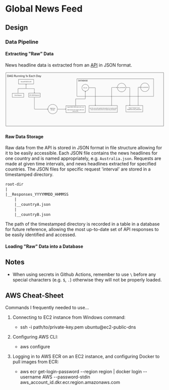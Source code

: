 # Global News Feed

## Design

### Data Pipeline

#### Extracting "Raw" Data

News headline data is extracted from an [API](https://newsapi.org/) in JSON format.

![Alt text](https://github.com/ayeo144/Global-News-Feed/blob/main/docs/images/ETL_Architecture.png?raw=true)

#### Raw Data Storage

Raw data from the API is stored in JSON format in file structure allowing for it to be easily accessible. 
Each JSON file contains the news headlines for one country and is named appropriately, e.g. `Australia.json`. 
Requests are made at given time intervals, and news headlines extracted for specified countries. The JSON files
for specific request 'interval' are stored in a timestamped directory.

```
root-dir
|
|__Responses_YYYYMMDD_HHMMSS
	|
	|__countryA.json
	|
	|__countryB.json
```

The path of the timestamped directory is recorded in a table in a database for future reference, allowing the most
up-to-date set of API responses to be easily identified and accessed.

#### Loading "Raw" Data into a Database

## Notes

* When using secrets in Github Actions, remember to use `\` before any special characters (e.g. `$`, `.`) otherwise
they will not be properly loaded.

## AWS Cheat-Sheet

Commands I frequently needed to use...

1. Connecting to EC2 instance from Windows command:
	* ssh -i path/to/private-key.pem ubuntu@ec2-public-dns

2. Configuring AWS CLI:
	* aws configure

3. Logging in to AWS ECR on an EC2 instance, and configuring Docker to pull images from ECR:
	* aws ecr get-login-password --region region | docker login --username AWS --password-stdin aws_account_id.dkr.ecr.region.amazonaws.com